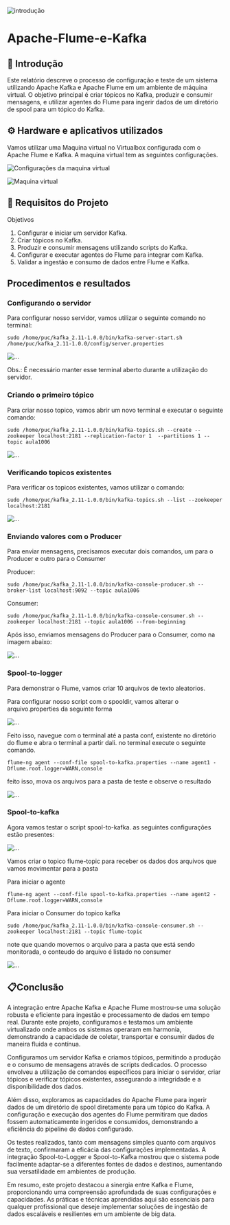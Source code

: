 ![introdução](./assets/Intro.png.png)


# Apache-Flume-e-Kafka

## 🚀 Introdução 

Este relatório descreve o processo de configuração e teste de um sistema utilizando Apache Kafka e Apache Flume em um ambiente de máquina virtual. O objetivo principal é criar tópicos no Kafka, produzir e consumir mensagens, e utilizar agentes do Flume para ingerir dados de um diretório de spool para um tópico do Kafka.

## ⚙️ Hardware e aplicativos utilizados

Vamos utilizar uma Maquina virtual no Virtualbox configurada com o Apache Flume e Kafka.
A maquina virtual tem as seguintes configurações.

![Configurações da maquina virtual](./assets/image.png)

![Maquina virtual](./assets/image_2.png)
                            
## 📖 Requisitos do Projeto 

Objetivos
1.	Configurar e iniciar um servidor Kafka.
2.	Criar tópicos no Kafka.
3.	Produzir e consumir mensagens utilizando scripts do Kafka.
4.	Configurar e executar agentes do Flume para integrar com Kafka.
5.	Validar a ingestão e consumo de dados entre Flume e Kafka.

## Procedimentos e resultados

### Configurando o servidor
Para configurar nosso servidor, vamos utilizar o seguinte comando no terminal:

```
sudo /home/puc/kafka_2.11-1.0.0/bin/kafka-server-start.sh /home/puc/kafka_2.11-1.0.0/config/server.properties
```
![...](./assets/subindo_servidor.png)

Obs.: É necessário manter esse terminal aberto durante a utilização do servidor.

### Criando o primeiro tópico
Para criar nosso topico, vamos abrir um novo terminal e executar o seguinte comando:

```
sudo /home/puc/kafka_2.11-1.0.0/bin/kafka-topics.sh --create --zookeeper localhost:2181 --replication-factor 1  --partitions 1 --topic aula1006
```

![...](./assets/subindo_topico.png)

### Verificando topicos existentes

Para verificar os topicos existentes, vamos utilizar o comando:

```
sudo /home/puc/kafka_2.11-1.0.0/bin/kafka-topics.sh --list --zookeeper localhost:2181
```
![...](./assets/verificando_topicos.png)

### Enviando valores com o Producer

Para enviar mensagens, precisamos executar dois comandos, um para o Producer e outro para o Consumer

Producer:

```
sudo /home/puc/kafka_2.11-1.0.0/bin/kafka-console-producer.sh --broker-list localhost:9092 --topic aula1006
```

Consumer:

```
sudo /home/puc/kafka_2.11-1.0.0/bin/kafka-console-consumer.sh --zookeeper localhost:2181 --topic aula1006 --from-beginning 
```

Após isso, enviamos mensagens do Producer para o Consumer, como na imagem abaixo:

![...](./assets/enviando_mensagens.png)


### Spool-to-logger

Para demonstrar o Flume, vamos criar 10 arquivos de texto aleatorios.


Para configurar nosso script com o spooldir, vamos alterar o arquivo.properties da seguinte forma

![...](./assets/spool_to_logger_propoerties.png)

Feito isso, navegue com o terminal até a pasta conf, existente no diretório do flume e abra o terminal a partir dali. no terminal execute o seguinte comando.

```
flume-ng agent --conf-file spool-to-kafka.properties --name agent1 -Dflume.root.logger=WARN,console
```

feito isso, mova os arquivos para a pasta de teste e observe o resultado

![...](./assets/flume_diretorios_2.png)


### Spool-to-kafka

Agora vamos testar o script spool-to-kafka. as seguintes configurações estão presentes:

![...](./assets/spool_kafka_properties.png)

Vamos criar o topico flume-topic para receber os dados dos arquivos que vamos movimentar para a pasta

Para iniciar o agente
```
flume-ng agent --conf-file spool-to-kafka.properties --name agent2 -Dflume.root.logger=WARN,console
```

Para iniciar o Consumer do topico kafka

```
sudo /home/puc/kafka_2.11-1.0.0/bin/kafka-console-consumer.sh --zookeeper localhost:2181 --topic flume-topic
```

note que quando movemos o arquivo para a pasta que está sendo monitorada, o conteudo do arquivo é listado no consumer

![...](./assets/spool_kafka_leitura_arquivos.png)


## 📋Conclusão

A integração entre Apache Kafka e Apache Flume mostrou-se uma solução robusta e eficiente para ingestão e processamento de dados em tempo real. Durante este projeto, configuramos e testamos um ambiente virtualizado onde ambos os sistemas operaram em harmonia, demonstrando a capacidade de coletar, transportar e consumir dados de maneira fluida e contínua.

Configuramos um servidor Kafka e criamos tópicos, permitindo a produção e o consumo de mensagens através de scripts dedicados. O processo envolveu a utilização de comandos específicos para iniciar o servidor, criar tópicos e verificar tópicos existentes, assegurando a integridade e a disponibilidade dos dados.

Além disso, exploramos as capacidades do Apache Flume para ingerir dados de um diretório de spool diretamente para um tópico do Kafka. A configuração e execução dos agentes do Flume permitiram que dados fossem automaticamente ingeridos e consumidos, demonstrando a eficiência do pipeline de dados configurado.

Os testes realizados, tanto com mensagens simples quanto com arquivos de texto, confirmaram a eficácia das configurações implementadas. A integração Spool-to-Logger e Spool-to-Kafka mostrou que o sistema pode facilmente adaptar-se a diferentes fontes de dados e destinos, aumentando sua versatilidade em ambientes de produção.

Em resumo, este projeto destacou a sinergia entre Kafka e Flume, proporcionando uma compreensão aprofundada de suas configurações e capacidades. As práticas e técnicas aprendidas aqui são essenciais para qualquer profissional que deseje implementar soluções de ingestão de dados escaláveis e resilientes em um ambiente de big data.